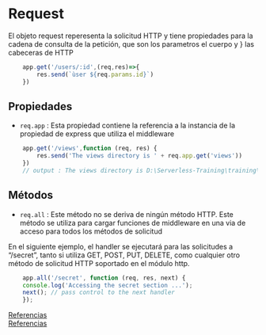 # **Request**

El objeto request reperesenta la solicitud HTTP y tiene propiedades para
la cadena de consulta de la petición, que son los parametros el cuerpo y }
las cabeceras de HTTP

```javascript
    app.get('/users/:id',(req,res)=>{
        res.send(`ùser ${req.params.id}`)
    })
```

## **Propiedades**

- `req.app` : Esta propiedad contiene la referencia a la instancia de la<br> propiedad de express que utiliza el middleware

```javascript
    app.get('/views',function (req, res) {
        res.send('The views directory is ' + req.app.get('views'))
    })
    // output : The views directory is D:\Serverless-Training\training\views
```

## **Métodos**

- `req.all` : Este método no se deriva de ningún método HTTP. Este método se utiliza para cargar funciones de middleware en una via de acceso para todos los métodos de solicitud

En el siguiente ejemplo, el handler se ejecutará para las solicitudes a “/secret”, tanto si utiliza GET, POST, PUT, DELETE, como cualquier otro método de solicitud HTTP soportado en el módulo http.

````javascript
    app.all('/secret', function (req, res, next) {
    console.log('Accessing the secret section ...');
    next(); // pass control to the next handler
    });

````

[Referencias](https://expressjs.com/es/api.html)<br>
[Referencias](https://expressjs.com/es/guide/routing.html)

